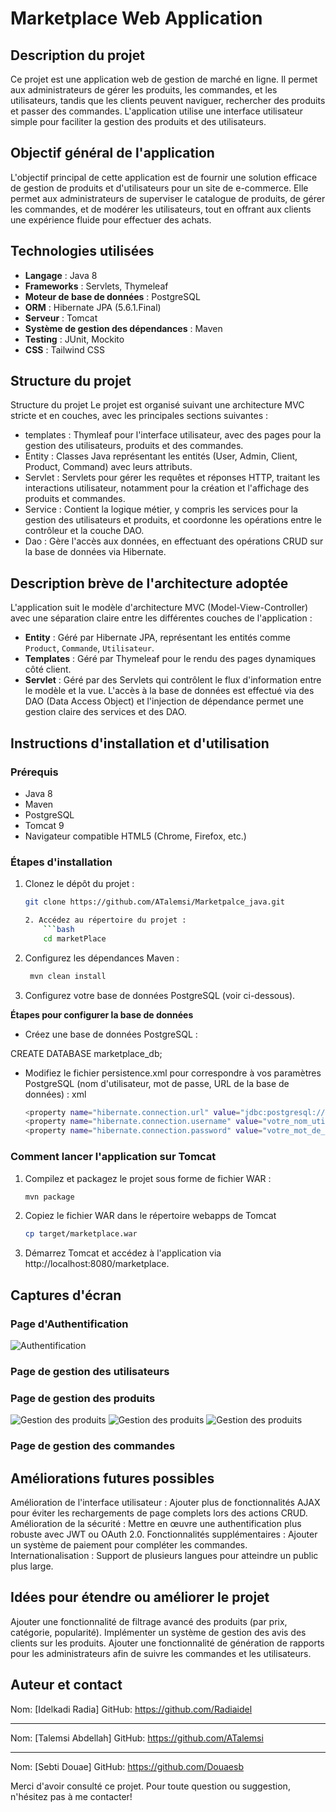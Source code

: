 # Marketplace Web Application

## Description du projet
Ce projet est une application web de gestion de marché en ligne. Il permet aux administrateurs de gérer les produits, les commandes, et les utilisateurs, tandis que les clients peuvent naviguer, rechercher des produits et passer des commandes. L'application utilise une interface utilisateur simple pour faciliter la gestion des produits et des utilisateurs.

## Objectif général de l'application
L'objectif principal de cette application est de fournir une solution efficace de gestion de produits et d'utilisateurs pour un site de e-commerce. Elle permet aux administrateurs de superviser le catalogue de produits, de gérer les commandes, et de modérer les utilisateurs, tout en offrant aux clients une expérience fluide pour effectuer des achats.

## Technologies utilisées
- **Langage** : Java 8
- **Frameworks** : Servlets, Thymeleaf
- **Moteur de base de données** : PostgreSQL
- **ORM** : Hibernate JPA (5.6.1.Final)
- **Serveur** : Tomcat
- **Système de gestion des dépendances** : Maven
- **Testing** : JUnit, Mockito
- **CSS** : Tailwind CSS

## Structure du projet
Structure du projet
Le projet est organisé suivant une architecture MVC stricte et en couches, avec les principales sections suivantes :

- templates : Thymleaf pour l'interface utilisateur, avec des pages pour la gestion des utilisateurs, produits et des commandes.
- Entity : Classes Java représentant les entités (User, Admin, Client, Product, Command) avec leurs attributs.
- Servlet : Servlets pour gérer les requêtes et réponses HTTP, traitant les interactions utilisateur, notamment pour la création et l'affichage des produits et commandes.
- Service : Contient la logique métier, y compris les services pour la gestion des utilisateurs et produits, et coordonne les opérations entre le contrôleur et la couche DAO.
- Dao : Gère l'accès aux données, en effectuant des opérations CRUD sur la base de données via Hibernate.


## Description brève de l'architecture adoptée
L'application suit le modèle d'architecture MVC (Model-View-Controller) avec une séparation claire entre les différentes couches de l'application :
- **Entity** : Géré par Hibernate JPA, représentant les entités comme `Product`, `Commande`, `Utilisateur`.
- **Templates** : Géré par Thymeleaf pour le rendu des pages dynamiques côté client.
- **Servlet** : Géré par des Servlets qui contrôlent le flux d'information entre le modèle et la vue.
  L'accès à la base de données est effectué via des DAO (Data Access Object) et l'injection de dépendance permet une gestion claire des services et des DAO.

## Instructions d'installation et d'utilisation
### Prérequis
- Java 8
- Maven
- PostgreSQL
- Tomcat 9
- Navigateur compatible HTML5 (Chrome, Firefox, etc.)

### Étapes d'installation
1. Clonez le dépôt du projet :
   ```bash
   git clone https://github.com/ATalemsi/Marketpalce_java.git

   2. Accédez au répertoire du projet :
       ```bash
       cd marketPlace

3. Configurez les dépendances Maven :
   ```bash
    mvn clean install
   
4. Configurez votre base de données PostgreSQL (voir ci-dessous).

**Étapes pour configurer la base de données** 
- Créez une base de données PostgreSQL :

CREATE DATABASE marketplace_db;

- Modifiez le fichier persistence.xml pour correspondre à vos paramètres PostgreSQL (nom d'utilisateur, mot de passe, URL de la base de données) :
xml
    ```bash
    <property name="hibernate.connection.url" value="jdbc:postgresql://localhost:5432/marketplace_db"/>
    <property name="hibernate.connection.username" value="votre_nom_utilisateur"/>
    <property name="hibernate.connection.password" value="votre_mot_de_passe"/>


### Comment lancer l'application sur Tomcat
1. Compilez et packagez le projet sous forme de fichier WAR :
    ```bash
    mvn package
2. Copiez le fichier WAR dans le répertoire webapps de Tomcat 
    ```bash
    cp target/marketplace.war 
3. Démarrez Tomcat et accédez à l'application via http://localhost:8080/marketplace.
## Captures d'écran

### Page d'Authentification
![Authentification](screenshots/authentification.png)

### Page de gestion des utilisateurs

### Page de gestion des produits

![Gestion des produits](screenshots/allProducts.png)
![Gestion des produits](screenshots/MyProducts.png)
![Gestion des produits](screenshots/addProduct.png)

### Page de gestion des commandes

## Améliorations futures possibles
Amélioration de l'interface utilisateur : Ajouter plus de fonctionnalités AJAX pour éviter les rechargements de page complets lors des actions CRUD.
Amélioration de la sécurité : Mettre en œuvre une authentification plus robuste avec JWT ou OAuth 2.0.
Fonctionnalités supplémentaires : Ajouter un système de paiement pour compléter les commandes.
Internationalisation : Support de plusieurs langues pour atteindre un public plus large.
## Idées pour étendre ou améliorer le projet
Ajouter une fonctionnalité de filtrage avancé des produits (par prix, catégorie, popularité).
Implémenter un système de gestion des avis des clients sur les produits.
Ajouter une fonctionnalité de génération de rapports pour les administrateurs afin de suivre les commandes et les utilisateurs.
## Auteur et contact
Nom: [Idelkadi Radia]
GitHub: https://github.com/Radiaidel

-----------------------------------

Nom: [Talemsi Abdellah]
GitHub: https://github.com/ATalemsi

-----------------------------------
Nom: [Sebti Douae]
GitHub: https://github.com/Douaesb


Merci d'avoir consulté ce projet. Pour toute question ou suggestion, n'hésitez pas à me contacter!
